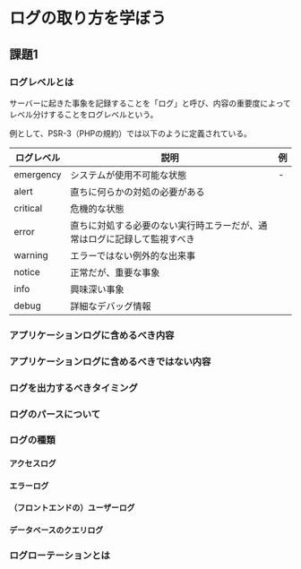 # ログの取り方を学ぼう

## 課題1

### ログレベルとは

サーバーに起きた事象を記録することを「ログ」と呼び、内容の重要度によってレベル分けすることをログレベルという。

例として、PSR-3（PHPの規約）では以下のように定義されている。

| ログレベル | 説明 | 例 |
| - | - | - |
| emergency | システムが使用不可能な状態 | - |
| alert | 直ちに何らかの対処の必要がある |  |
| critical | 危機的な状態 |  |
| error | 直ちに対処する必要のない実行時エラーだが、通常はログに記録して監視すべき |  |
| warning | エラーではない例外的な出来事 |  |
| notice | 正常だが、重要な事象 |  |
| info | 興味深い事象 |  |
| debug | 詳細なデバッグ情報 |  |

### アプリケーションログに含めるべき内容

### アプリケーションログに含めるべきではない内容

### ログを出力するべきタイミング

### ログのパースについて

### ログの種類

#### アクセスログ

#### エラーログ

#### （フロントエンドの）ユーザーログ

#### データベースのクエリログ

### ログローテーションとは
